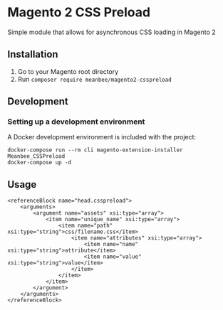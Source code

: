 # Magento 2 CSS Preload

Simple module that allows for asynchronous CSS loading in Magento 2

## Installation

1. Go to your Magento root directory
2. Run ```composer require meanbee/magento2-csspreload```

## Development

### Setting up a development environment

A Docker development environment is included with the project:

```
docker-compose run --rm cli magento-extension-installer Meanbee_CSSPreload
docker-compose up -d
```


## Usage
```
<referenceBlock name="head.csspreload">
    <arguments>
        <argument name="assets" xsi:type="array">
            <item name="unique_name" xsi:type="array">
                <item name="path" xsi:type="string">css/filename.css</item>
                    <item name="attributes" xsi:type="array">
                        <item name="name" xsi:type="string">attribute</item>
                        <item name="value" xsi:type="string">value</item>
                    </item>
                </item>
            </item>
        </argument>
    </arguments>
</referenceBlock>
```
